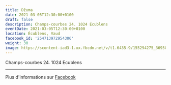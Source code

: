 ```yaml
---
title: Džuma
date: 2021-03-05T12:30:00+0100
draft: false
description: Champs-courbes 24. 1024 Ecublens
eventDate: 2021-03-05T12:30:00+0100
location: Écublens, Vaud
facebook_id: '254713972954306'
weight: 30
image: https://scontent-iad3-1.xx.fbcdn.net/v/t1.6435-9/155294275_3695079563921169_4909597834044538694_n.jpg?_nc_cat=101&ccb=1-7&_nc_sid=9e60e4&_nc_ohc=KhSGYV7xy2AQ7kNvwFr7uX2&_nc_oc=Adk1DFVWVEX9JeUKvPx8DwF1gvR-CVGT3FS_tBnqsyOHwY0TzZjn4vvuxAUuy2BGytE&_nc_zt=23&_nc_ht=scontent-iad3-1.xx&edm=ABTKTjYEAAAA&_nc_gid=qOT0qcycFRN9alJl529t_A&oh=00_AfItq8Io5cpAX4RVG8-J3KIzMuQzc4_ArE56nuh-BlHM2w&oe=685759DB
---
```


Champs-courbes 24. 1024 Ecublens

---

Plus d'informations sur [Facebook](https://facebook.com/events/254713972954306)